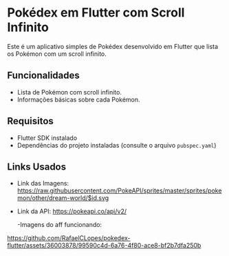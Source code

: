 # Pokédex em Flutter com Scroll Infinito

Este é um aplicativo simples de Pokédex desenvolvido em Flutter que lista os Pokémon com um scroll infinito.

## Funcionalidades

- Lista de Pokémon com scroll infinito.
- Informações básicas sobre cada Pokémon.

## Requisitos

- Flutter SDK instalado
- Dependências do projeto instaladas (consulte o arquivo `pubspec.yaml`)

## Links Usados

- Link das Imagens:
  https://raw.githubusercontent.com/PokeAPI/sprites/master/sprites/pokemon/other/dream-world/$id.svg

- Link da API:
  https://pokeapi.co/api/v2/

  -Imagens do aff funcionando:

  

https://github.com/RafaelCLopes/pokedex-flutter/assets/36003878/99590c4d-6a76-4f80-ace8-bf2b7dfa250b


